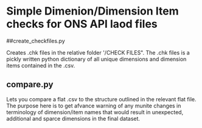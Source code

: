 # Simple Dimenion/Dimension Item checks for ONS API laod files

##create_checkfiles.py

Creates .chk files in the relative folder '/CHECK FILES". The .chk files is a pickly written python dictionary of all unique dimensions and dimension items contained in the .csv.

## compare.py

Lets you compare a flat .csv to the structure outlined in the relevant flat file. The purpose here is to get afvance warning of any munite changes in terminology of dimension/item names that would result in unexpected, additional and sparce dimensions in the final dataset.
